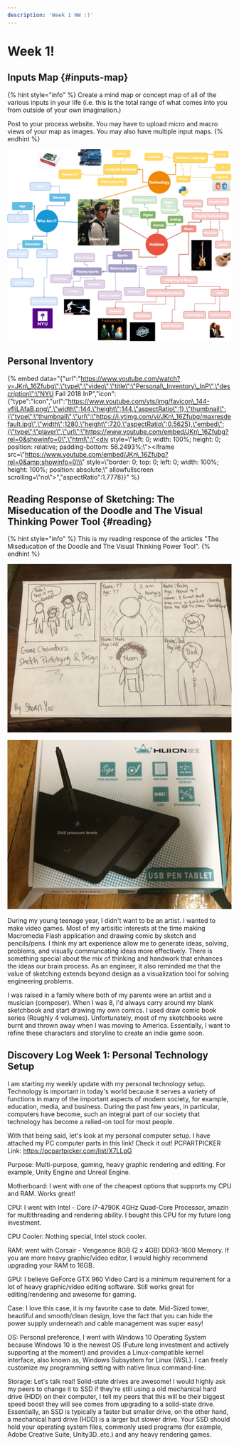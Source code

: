 ```yaml
---
description: 'Week 1 HW :)'
---
```


# Week 1!

## Inputs Map {#inputs-map}

{% hint style="info" %}
Create a mind map or concept map of all of the various inputs in your life \(i.e. this is the total range of what comes into you from outside of your own imagination.\)

Post to your process website. You may have to upload micro and macro views of your map as images. You may also have multiple input maps.
{% endhint %}

![Steven Yoo&apos;s Inputs Map](.gitbook/assets/final_mind_maps%20%281%29.png)

## Personal Inventory

{% embed data="{\"url\":\"https://www.youtube.com/watch?v=JKn\_16Zfubg\",\"type\":\"video\",\"title\":\"Personal\_Inventory\_InP\",\"description\":\"NYU Fall 2018 InP\",\"icon\":{\"type\":\"icon\",\"url\":\"https://www.youtube.com/yts/img/favicon\_144-vfliLAfaB.png\",\"width\":144,\"height\":144,\"aspectRatio\":1},\"thumbnail\":{\"type\":\"thumbnail\",\"url\":\"https://i.ytimg.com/vi/JKn\_16Zfubg/maxresdefault.jpg\",\"width\":1280,\"height\":720,\"aspectRatio\":0.5625},\"embed\":{\"type\":\"player\",\"url\":\"https://www.youtube.com/embed/JKn\_16Zfubg?rel=0&showinfo=0\",\"html\":\"<div style=\\\"left: 0; width: 100%; height: 0; position: relative; padding-bottom: 56.2493%;\\\"><iframe src=\\\"https://www.youtube.com/embed/JKn\_16Zfubg?rel=0&amp;showinfo=0\\\" style=\\\"border: 0; top: 0; left: 0; width: 100%; height: 100%; position: absolute;\\\" allowfullscreen scrolling=\\\"no\\\"></iframe></div>\",\"aspectRatio\":1.7778}}" %}

## Reading Response of Sketching: The Miseducation of the Doodle and The Visual Thinking Power Tool {#reading}

{% hint style="info" %}
This is my reading response of the articles "The Miseducation of the Doodle and The Visual Thinking Power Tool".
{% endhint %}

 

![DrawingPad](.gitbook/assets/sketch.jpg)

![Sketch](.gitbook/assets/drawingpad.jpg)

During my young teenage year, I didn't want to be an artist. I wanted to make video games. Most of my artisitic interests at the time making Macromedia Flash application and drawing comic by sketch and pencils/pens. I think my art experience allow me to generate ideas, solving, problems, and visually communcating ideas more effectively. There is something special about the mix of thinking and handwork that enhances the ideas our brain process. As an engineer, it also reminded me that the value of sketching extends beyond design as a visualization tool for solving engineering problems.

I was raised in a family where both of my parents were an artist and a musician \(composer\). When I was 8, I'd always carry around my blank sketchbook and start drawing my own comics. I used draw comic book series \(Roughly 4 volumes\). Unfortunately, most of my sketchbooks were burnt and thrown away when I was moving to America. Essentially, I want to refine these characters and storyline to create an indie game soon.

## Discovery Log Week 1: Personal Technology Setup

I am starting my weekly update with my personal technology setup. Technology is important in today's world because it serves a variety of functions in many of the important aspects of modern society, for example, education, media, and business. During the past few years, in particular, computers have become, such an integral part of our society that technology has become a relied-on tool for most people.

With that being said, let's look at my personal computer setup.
I have attached my PC computer parts in this link! Check it out!
PCPARTPICKER Link: https://pcpartpicker.com/list/X7LLpG

Purpose: Multi-purpose, gaming, heavy graphic rendering and editing. For example, Unity Engine and Unreal Engine.

Motherboard: I went with one of the cheapest options that supports my CPU and RAM. Works great!

CPU: I went with Intel - Core i7-4790K 4GHz Quad-Core Processor, amazin for multithreading and rendering ability. I bought this CPU for my future long investment.

CPU Cooler: Nothing special, Intel stock cooler.

RAM: went with Corsair - Vengeance 8GB (2 x 4GB) DDR3-1600 Memory. If you are more heavy graphic/video editor, I would highly recommend upgrading your RAM to 16GB.

GPU: I believe GeForce GTX 960 Video Card is a minimum requirement for a lot of heavy graphic/video editing software. Still  works great for editing/rendering and awesome for gaming.

Case: I love this case, it is my favorite case to date. Mid-Sized tower, beautiful and smooth/clean design, love the fact that you can hide the power supply underneath and cable management was super easy!

OS: Personal preference, I went with Windows 10 Operating System because Windows 10 is the newest OS (Future long investment and actively supporting at the moment) and provides a Linux-compatible kernel interface, also known as, Windows Subsystem for Linux (WSL). I can freely customize my programming setting with native linux command-line.

Storage: Let's talk real! Solid-state drives are awesome! I would highly ask my peers to change it to SSD if they're still using a old mechanical hard drive (HDD) on their computer, I tell my peers that this will be their biggest speed boost they will see comes from upgrading to a solid-state drive. Essentially, an SSD is typically a faster but smaller drive, on the other hand, a mechanical hard drive (HDD) is a larger but slower drive. Your SSD should hold your operating system files, commonly used programs (for example, Adobe Creative Suite, Unity3D..etc.) and any heavy rendering games.
